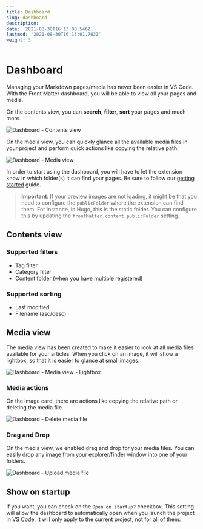 ```yaml
---
title: Dashboard
slug: dashboard
description: 
date: '2021-08-30T16:13:00.546Z'
lastmod: '2021-08-30T16:13:01.763Z'
weight: 3
---
```


# Dashboard

Managing your Markdown pages/media has never been easier in VS Code. With the Front Matter dashboard, you will be able to view all your pages and media.

On the contents view, you can **search**, **filter**, **sort** your pages and much more.

![Dashboard - Contents view](https://res.cloudinary.com/estruyf/image/upload/w_1256/v1631520508/frontmatter/dashboard.png)

On the media view, you can quickly glance all the available media files in your project and perform quick actions like copying the relative path.

![Dashboard - Media view](https://res.cloudinary.com/estruyf/image/upload/w_1256/v1631520508/frontmatter/media.png)

In order to start using the dashboard, you will have to let the extension know in which folder(s) it can find your pages. Be sure to follow our [getting started](/docs/getting-started) guide.

> **Important**: If your preview images are not loading, it might be that you need to configure the `publicFolder` where the extension can find them. For instance, in Hugo, this is the static folder. You can configure this by updating the `frontMatter.content.publicFolder` setting.

## Contents view

### Supported filters

- Tag filter
- Category filter
- Content folder (when you have multiple registered)

### Supported sorting

- Last modified
- Filename (asc/desc)

## Media view

The media view has been created to make it easier to look at all media files available for your articles. When you click on an image, it will show a lightbox, so that it is easier to glance at small images.

![Dashboard - Media view - Lightbox](/assets/lightbox.png)

### Media actions

On the image card, there are actions like copying the relative path or deleting the media file.

![Dashboard - Delete media file](/assets/delete-media.png)

### Drag and Drop

On the media view, we enabled drag and drop for your media files. You can easily drop any image from your explorer/finder window into one of your folders.

![Dashboard - Upload media file](/assets/upload-media.png)

## Show on startup

If you want, you can check on the `Open on startup?` checkbox. This setting will allow the dashboard to automatically open when you launch the project in VS Code. It will only apply to the current project, not for all of them.